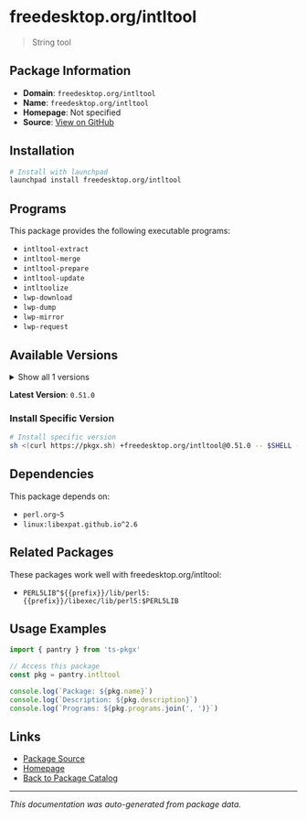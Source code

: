 # freedesktop.org/intltool

> String tool

## Package Information

- **Domain**: `freedesktop.org/intltool`
- **Name**: `freedesktop.org/intltool`
- **Homepage**: Not specified
- **Source**: [View on GitHub](https://github.com/pkgxdev/pantry/tree/main/projects/freedesktop.org/intltool/package.yml)

## Installation

```bash
# Install with launchpad
launchpad install freedesktop.org/intltool
```

## Programs

This package provides the following executable programs:

- `intltool-extract`
- `intltool-merge`
- `intltool-prepare`
- `intltool-update`
- `intltoolize`
- `lwp-download`
- `lwp-dump`
- `lwp-mirror`
- `lwp-request`

## Available Versions

<details>
<summary>Show all 1 versions</summary>

- `0.51.0`

</details>

**Latest Version**: `0.51.0`

### Install Specific Version

```bash
# Install specific version
sh <(curl https://pkgx.sh) +freedesktop.org/intltool@0.51.0 -- $SHELL -i
```

## Dependencies

This package depends on:

- `perl.org~5`
- `linux:libexpat.github.io^2.6`

## Related Packages

These packages work well with freedesktop.org/intltool:

- `PERL5LIB^${{prefix}}/lib/perl5:{{prefix}}/libexec/lib/perl5:$PERL5LIB`

## Usage Examples

```typescript
import { pantry } from 'ts-pkgx'

// Access this package
const pkg = pantry.intltool

console.log(`Package: ${pkg.name}`)
console.log(`Description: ${pkg.description}`)
console.log(`Programs: ${pkg.programs.join(', ')}`)
```

## Links

- [Package Source](https://github.com/pkgxdev/pantry/tree/main/projects/freedesktop.org/intltool/package.yml)
- [Homepage](#)
- [Back to Package Catalog](../../../package-catalog.md)

---

*This documentation was auto-generated from package data.*
